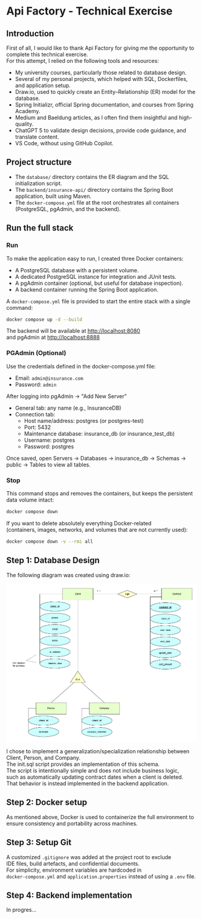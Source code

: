 # Api Factory - Technical Exercise

## Introduction

First of all, I would like to thank Api Factory for giving me the opportunity to complete this technical exercise.  
For this attempt, I relied on the following tools and resources:

- My university courses, particularly those related to database design.
- Several of my personal projects, which helped with SQL, Dockerfiles, and application setup.
- Draw.io, used to quickly create an Entity–Relationship (ER) model for the database.
- Spring Initializr, official Spring documentation, and courses from Spring Academy.
- Medium and Baeldung articles, as I often find them insightful and high-quality.
- ChatGPT 5 to validate design decisions, provide code guidance, and translate content.
- VS Code, without using GitHub Copilot.

## Project structure

- The `database/` directory contains the ER diagram and the SQL initialization script.
- The `backend/insurance-api/` directory contains the Spring Boot application, built using Maven.
- The `docker-compose.yml` file at the root orchestrates all containers (PostgreSQL, pgAdmin, and the backend).

## Run the full stack

### Run

To make the application easy to run, I created three Docker containers:

- A PostgreSQL database with a persistent volume.
- A dedicated PostgreSQL instance for integration and JUnit tests.
- A pgAdmin container (optional, but useful for database inspection).
- A backend container running the Spring Boot application.

A `docker-compose.yml` file is provided to start the entire stack with a single command:

```bash
docker compose up -d --build
```

The backend will be available at <http://localhost:8080>  
and pgAdmin at <http://localhost:8888>

### PGAdmin (Optional)

Use the credentials defined in the docker-compose.yml file:

- Email: `admin@insurance.com`
- Password: `admin`

After logging into pgAdmin -> "Add New Server"

- General tab: any name (e.g., InsuranceDB)
- Connection tab:
  - Host name/address: postgres (or postgres-test)
  - Port: 5432
  - Maintenance database: insurance_db (or insurance_test_db)
  - Username: postgres
  - Password: postgres

Once saved, open Servers → Databases → insurance_db → Schemas → public → Tables to view all tables.

### Stop

This command stops and removes the containers, but keeps the persistent data volume intact:

```bash
docker compose down
```

If you want to delete absolutely everything Docker-related  
(containers, images, networks, and volumes that are not currently used):

```bash
docker compose down -v --rmi all
```

## Step 1: Database Design

The following diagram was created using draw.io:

<p><img src="./database/diagram/ERDiagram.drawio.png" alt="ER Diagram" width="600"/></p>

I chose to implement a generalization/specialization relationship between Client, Person, and Company.  
The init.sql script provides an implementation of this schema.  
The script is intentionally simple and does not include business logic,  
such as automatically updating contract dates when a client is deleted.  
That behavior is instead implemented in the backend application.

## Step 2: Docker setup

As mentioned above, Docker is used to containerize the full environment to ensure consistency and portability across machines.

## Step 3: Setup Git

A customized `.gitignore` was added at the project root to exclude  
IDE files, build artefacts, and confidential documents.  
For simplicity, environment variables are hardcoded in  
`docker-compose.yml` and `application.properties` instead of using a `.env` file.

## Step 4: Backend implementation

In progres...
